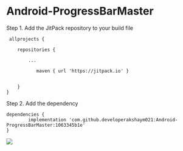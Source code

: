# Android-ProgressBarMaster


Step 1. Add the JitPack repository to your build file



     
     allprojects {
		
		repositories {
			
			...
			   
			   maven { url 'https://jitpack.io' }
		
		
		}
	}
  
  
  Step 2. Add the dependency
  
  
  
  	dependencies {
	        implementation 'com.github.developerakshaym021:Android-ProgressBarMaster:1063345b1e'
	}
  
  
  
  
  [![](https://jitpack.io/v/developerakshaym021/Android-ProgressBarMaster.svg)](https://jitpack.io/#developerakshaym021/Android-ProgressBarMaster)
